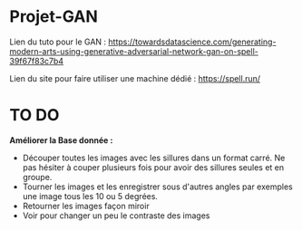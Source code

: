 # Projet-GAN

Lien du tuto pour le GAN : 
https://towardsdatascience.com/generating-modern-arts-using-generative-adversarial-network-gan-on-spell-39f67f83c7b4

Lien du site pour faire utiliser une machine dédié :
https://spell.run/

# TO DO

**Améliorer la Base donnée :**

  - Découper toutes les images avec les sillures dans un format carré. Ne pas hésiter à couper plusieurs fois pour avoir des sillures seules et en groupe.
  - Tourner les images et les enregistrer sous d'autres angles par exemples une image tous les 10 ou 5 degrées.
  - Retourner les images façon miroir
  - Voir pour changer un peu le contraste des images
